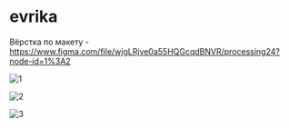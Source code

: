 # evrika

Вёрстка по макету - https://www.figma.com/file/wjgLRjve0a55HQGcqdBNVR/processing24?node-id=1%3A2


![1](https://user-images.githubusercontent.com/77698266/202786674-22121734-fc1a-4a8f-9fb2-389fe411750f.png)

![2](https://user-images.githubusercontent.com/77698266/202786706-e2ed1d57-8912-43bf-a5a5-7a160636c779.png)

![3](https://user-images.githubusercontent.com/77698266/202786735-195f36cb-b0eb-43b8-8990-3063a3502eb7.png)
